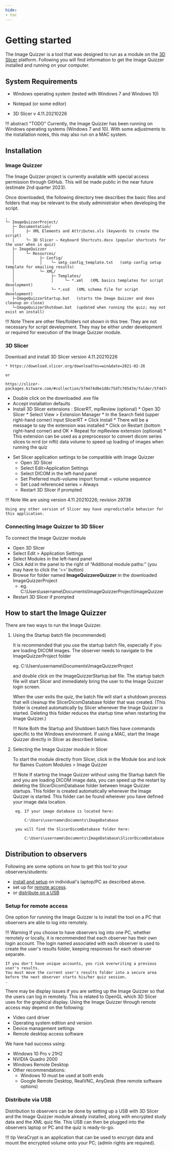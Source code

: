 ```yaml
---
hide:
- toc
---
```

<!-- let javascript handle toc on left sidebar -->

# Getting started

The Image Quizzer is a tool that was designed to run as a module on the [3D Slicer](https://slicer.org) platform.
Following you will find information to get the Image Quizzer installed and running on your computer.

## System Requirements

* Windows operating system (tested with Windows 7 and Windows 10)
* Notepad (or some editor)

* 3D Slicer v 4.11.20210226



!!! abstract "TODO"
    Currently, the Image Quizzer has been running on Windows operating systems (Windows 7 and 10). 
    With some adjustments to the installation notes, this may also run on a MAC system.

## Installation

### Image Quizzer

The Image Quizzer project is currently available with special access permission through GitHub.
This will be made public in the near future (estimate 2nd quarter 2023).

Once downloaded, the following directory tree describes the basic files and folders 
that may be relevant to the study administrator when developing the script. 


```
.
└─ ImageQuizzerProject/
   ├─ Documentation/
   │     ├─ XML Elements and Attributes.xls (keywords to create the script)  
   │     └─ 3D Slicer – Keyboard Shortcuts.docx (popular shortcuts for the user when in quiz)  
   ├─ ImageQuizzer
   │     └─ Resources/
   │           ├─ Config/
   │           │    └─ smtp_config_template.txt   (smtp config setup template for emailing results)
   │           └─ XML/
   │                ├─ Templates/
   │                │     └─ *.xml   (XML basics templates for script development)
   │                └─ *.xsd   (XML schema file for script development)
   ├─ImageQuizzerStartup.bat   (starts the Image Quizzer and does cleanup on close)
   └─ImageQuizzerShutdown.bat  (updated when running the quiz; may not exist on install)
```

!!! Note
    There are other files/folders not shown in this tree. They are not necessary for script development.
    They may be either under development or required for execution of the Image Quizzer module.	
	


### 3D Slicer

Download and install 3D Slicer version 4.11.20210226
    
	* https://download.slicer.org/download?os=win&date=2021-02-26
	
	or
	
	https://slicer-packages.kitware.com/#collection/5f4474d0e1d8c75dfc70547e/folder/5f4474d0e1d8c75dfc705482
	
	
- Double click on the downloaded .exe file
- Accept installation defaults
- Install 3D Slicer extensions : SlicerRT, mpReview (optional)
      * Open 3D Slicer
      * Select View > Extension Manager
      * In the Search field (upper right-hand corner) input SlicerRT
      * Click Install
      * There will be a message to say the extension was installed
      * Click on Restart (bottom right-hand corner) and OK
      * Repeat for mpReview extension (optional)
          * This extension can be used as a preprocessor to convert dicom series slices to nrrd (or nifti) data volume to speed up loading of images when running the quiz

* Set Slicer application settings to be compatible with Image Quizzer
    * Open 3D Slicer
    * Select Edit>Application Settings
    * Select DICOM in the left-hand panel
    * Set Preferred multi-volume import format = volume sequence
    * Set Load referenced series = Always
    * Restart 3D Slicer if prompted

!!! Note
    We are using version 4.11.20210226; revision 29738
    
	Using any other version of Slicer may have unpredictable behavior for this application.



### Connecting Image Quizzer to 3D Slicer

To connect the Image Quizzer module

* Open 3D Slicer
* Select Edit > Application Settings
* Select Modules in the left-hand panel
* Click Add in the panel to the right of  “Additional module paths:” (you may have to click the ‘>>’ button)
* Browse for folder named **ImageQuizzereQuizzer** in the downloaded ImageQuizzerProject
    * eg. C:\Users\username\Documents\ImageQuizzerProject\ImageQuizzer
* Restart 3D Slicer if prompted

## How to start the Image Quizzer

There are two ways to run the Image Quizzer.

1. Using the Startup batch file (recommended)

    It is recommended that you use the startup batch file, especially if you are loading DICOM images.
    The observer needs to navigate to the ImageQuizzerProject folder
	
    eg. C:\Users\username\Documents\ImageQuizzerProject
	
	and double click on the ImageQuizzerStartup.bat file.
    The startup batch file will start Slicer and immediately bring the user to the Image Quizzer login screen.

    When the user exits the quiz, the batch file will start a shutdown process that will cleanup
    the SlicerDicomDatabase folder that was created.
    (This folder is created automatically by Slicer whenever the Image Quizzer is started.
	Deleting this folder reduces the startup time when restarting the Image Quizzer.)

    !!! Note
        Both the Startup and Shutdown batch files have commands specific to the Windows environment.
        If using a MAC, start the Image Quizzer directly in Slicer as described below.


1. Selecting the Image Quizzer module in Slicer

    To start the module directly from Slicer, click in the Module box and look for
    Baines Custom Modules > Image Quizzer

    !!! Note
	    If starting the Image Quizzer without using the Startup batch file and
		you are loading DICOM image data, you can speed up the restart 
		by deleting the SlicerDicomDatabase folder between Image Quizzer startups.
		This folder is created automatically whenever the Image Quizzer is started.
		This folder can be found wherever you have defined your image data location.

        eg. If your image database is located here:
		
		    C:\Users\username\Documents\ImageDatabase
		
		you will find the SlicerDicomDatabase folder here:
		
		    C:\Users\username\Documents\ImageDatabase\SlicerDicomDatabase
	
 
## Distribution to observers

Following are some options on how to get this tool to your observers/students:

* [install and setup](#installation) on individual's laptop/PC as described above.
* set up for [remote access](#setup-for-remote-access).
* or [distribute on a USB](#distribute-via-usb)

### Setup for remote access

One option for running the Image Quizzer is to install the tool on a PC that observers
are able to log into remotely.
 
!!! Warning
    If you choose to have observers log into one PC, whether remotely or locally,
    it is recommended that each observer has their own login account. The login named
    associated with each observer is used to create the user's results folder, keeping 
	responses for each observer separate.
    
	If you don't have unique accounts, you risk overwriting a previous user's results.
	You must move the current user's results folder into a secure area before the next observer starts his/her quiz session.
    .
There may be display issues if you are setting up the Image Quizzer so that the users can log in remotely. 
This is related to OpenGL which 3D Slicer uses for the graphical display.
Using the Image Quizzer through remote access may depend on the following:

* Video card driver
* Operating system edition and version
* Device management settings
* Remote desktop access software

We have had success using:

* Windows 10 Pro v 21H2
* NVIDIA Quadro 2000
* Windows Remote Desktop
* Other recommendations:
    * Windows 10 must be used at both ends
    * Google Remote Desktop, RealVNC, AnyDesk (free remote software options)

### Distribute via USB

Distribution to observers can be done by setting up a USB with 3D Slicer and the Image Quizzer module already installed, along with encrypted study data and the XML quiz file.
This USB can then be plugged into the observers laptop or PC and the quiz is ready-to-go.

!!! tip
    VeraCrypt is an application that can be used to encrypt data and mount the encrypted volume onto your PC; (admin rights are required).


